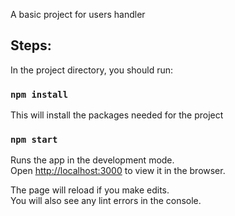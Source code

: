 A basic project for users handler

## Steps:

In the project directory, you should run:

### `npm install`
This will install the packages needed for the project

### `npm start`

Runs the app in the development mode.<br />
Open [http://localhost:3000](http://localhost:3000) to view it in the browser.

The page will reload if you make edits.<br />
You will also see any lint errors in the console.
